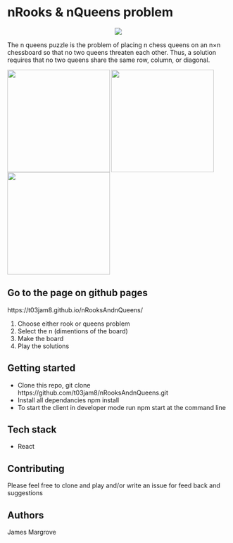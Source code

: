 <h1> nRooks & nQueens problem </h1>
<p align = "center">
  <img src = "https://thumbs.gfycat.com/AltruisticYellowishBlesbok-size_restricted.gif">
</p>
<p> 
The n queens puzzle is the problem of placing n chess queens on an n×n chessboard so that no two queens threaten each other. Thus, a solution requires that no two queens share the same row, column, or diagonal. </p>

<p>
  <img src = "https://s3-eu-west-1.amazonaws.com/james.margrove/generalReadMEpictures/nqueens1.png" height = "233px" align = "left">
  <img src = "https://s3-eu-west-1.amazonaws.com/james.margrove/generalReadMEpictures/nqueens3.png" height = "233px" align = "center">
   <img src = "https://s3-eu-west-1.amazonaws.com/james.margrove/generalReadMEpictures/nqueens4.png" height = "233px" align = "center">
</p>

<h2> Go to the page on github pages</h2>
https://t03jam8.github.io/nRooksAndnQueens/
<ol>
 <li>Choose either rook or queens problem</li>
  <li>Select the n (dimentions of the board)</li>
  <li>Make the board </li>
  <li>Play the solutions </li>
</ol>


<h2> Getting started </h2> 
 <ul>
  <li>Clone this repo, git clone https://github.com/t03jam8/nRooksAndnQueens.git</li>
  <li>Install all dependancies npm install</li>
  <li>To start the client in developer mode run npm start at the command line </li>
 </ul>

<h2> Tech stack </h2>
<ul>
 <li>React</li>
</ul>

<h2> Contributing</h2>
<p>Please feel free to clone and play and/or write an issue for feed back and suggestions</p>

<h2>Authors</h2>
<p>James Margrove </p>
